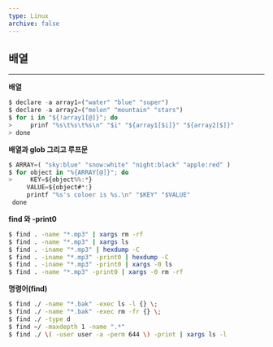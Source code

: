 ```yaml
---
type: Linux
archive: false
---
```

## 배열

---

**배열**

```JavaScript
$ declare -a array1=("water" "blue" "super")
$ declare -a array2=("melon" "mountain" "stars")
$ for i in "${!array1[@]}"; do
>     prinf "%s\t%s\t%s\n" "$i" "${array1[$i]}" "${array2[$]}"
> done
```

  

**배열과 glob 그리고 루프문**

```JavaScript
$ ARRAY=( "sky:blue" "snow:white" "night:black" "apple:red" )
$ for object in "%{ARRAY[@]}"; do
>     KEY=${object%%:*}
     VALUE=${object#*:}
     printf "%s's coloer is %s.\n" "$KEY" "$VALUE"
 done
```

  

**find 와 -print0**

```Bash
$ find . -name "*.mp3" | xargs rm -rf
$ find . -name "*.mp3" | xargs ls
$ find . -iname "*.mp3" | hexdump -C
$ find . -iname "*.mp3" -print0 | hexdump -C
$ find . -iname "*.mp3" -print0 | xargs -0 ls
$ find . -name "*.mp3" -print0 | xargs -0 rm -rf
```

  

**명령어(find)**

```Bash
$ find ./ -name "*.bak" -exec ls -l {} \;
$ find ./ -name "*.bak" -exec rm -fr {} \;
$ find ./ -type d
$ find ~/ -maxdepth 1 -name ".*"
$ find ./ \( -user user -a -perm 644 \) -print | xargs ls -l
```